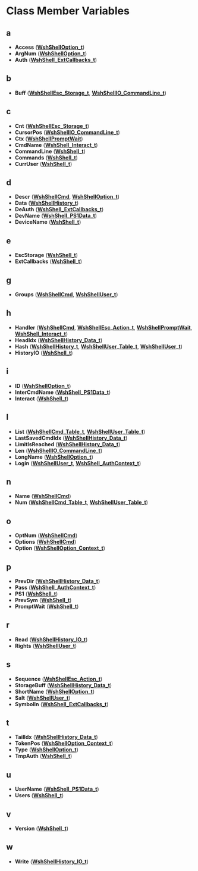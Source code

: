 
# Class Member Variables



## a

* **Access** ([**WshShellOption\_t**](structWshShellOption__t.md))
* **ArgNum** ([**WshShellOption\_t**](structWshShellOption__t.md))
* **Auth** ([**WshShell\_ExtCallbacks\_t**](structWshShell__ExtCallbacks__t.md))


## b

* **Buff** ([**WshShellEsc\_Storage\_t**](structWshShellEsc__Storage__t.md), [**WshShellIO\_CommandLine\_t**](structWshShellIO__CommandLine__t.md))


## c

* **Cnt** ([**WshShellEsc\_Storage\_t**](structWshShellEsc__Storage__t.md))
* **CursorPos** ([**WshShellIO\_CommandLine\_t**](structWshShellIO__CommandLine__t.md))
* **Ctx** ([**WshShellPromptWait**](structWshShellPromptWait.md))
* **CmdName** ([**WshShell\_Interact\_t**](structWshShell__Interact__t.md))
* **CommandLine** ([**WshShell\_t**](structWshShell__t.md))
* **Commands** ([**WshShell\_t**](structWshShell__t.md))
* **CurrUser** ([**WshShell\_t**](structWshShell__t.md))


## d

* **Descr** ([**WshShellCmd**](structWshShellCmd.md), [**WshShellOption\_t**](structWshShellOption__t.md))
* **Data** ([**WshShellHistory\_t**](structWshShellHistory__t.md))
* **DeAuth** ([**WshShell\_ExtCallbacks\_t**](structWshShell__ExtCallbacks__t.md))
* **DevName** ([**WshShell\_PS1Data\_t**](structWshShell__PS1Data__t.md))
* **DeviceName** ([**WshShell\_t**](structWshShell__t.md))


## e

* **EscStorage** ([**WshShell\_t**](structWshShell__t.md))
* **ExtCallbacks** ([**WshShell\_t**](structWshShell__t.md))


## g

* **Groups** ([**WshShellCmd**](structWshShellCmd.md), [**WshShellUser\_t**](structWshShellUser__t.md))


## h

* **Handler** ([**WshShellCmd**](structWshShellCmd.md), [**WshShellEsc\_Action\_t**](structWshShellEsc__Action__t.md), [**WshShellPromptWait**](structWshShellPromptWait.md), [**WshShell\_Interact\_t**](structWshShell__Interact__t.md))
* **HeadIdx** ([**WshShellHistory\_Data\_t**](structWshShellHistory__Data__t.md))
* **Hash** ([**WshShellHistory\_t**](structWshShellHistory__t.md), [**WshShellUser\_Table\_t**](structWshShellUser__Table__t.md), [**WshShellUser\_t**](structWshShellUser__t.md))
* **HistoryIO** ([**WshShell\_t**](structWshShell__t.md))


## i

* **ID** ([**WshShellOption\_t**](structWshShellOption__t.md))
* **InterCmdName** ([**WshShell\_PS1Data\_t**](structWshShell__PS1Data__t.md))
* **Interact** ([**WshShell\_t**](structWshShell__t.md))


## l

* **List** ([**WshShellCmd\_Table\_t**](structWshShellCmd__Table__t.md), [**WshShellUser\_Table\_t**](structWshShellUser__Table__t.md))
* **LastSavedCmdIdx** ([**WshShellHistory\_Data\_t**](structWshShellHistory__Data__t.md))
* **LimitIsReached** ([**WshShellHistory\_Data\_t**](structWshShellHistory__Data__t.md))
* **Len** ([**WshShellIO\_CommandLine\_t**](structWshShellIO__CommandLine__t.md))
* **LongName** ([**WshShellOption\_t**](structWshShellOption__t.md))
* **Login** ([**WshShellUser\_t**](structWshShellUser__t.md), [**WshShell\_AuthContext\_t**](structWshShell__AuthContext__t.md))


## n

* **Name** ([**WshShellCmd**](structWshShellCmd.md))
* **Num** ([**WshShellCmd\_Table\_t**](structWshShellCmd__Table__t.md), [**WshShellUser\_Table\_t**](structWshShellUser__Table__t.md))


## o

* **OptNum** ([**WshShellCmd**](structWshShellCmd.md))
* **Options** ([**WshShellCmd**](structWshShellCmd.md))
* **Option** ([**WshShellOption\_Context\_t**](structWshShellOption__Context__t.md))


## p

* **PrevDir** ([**WshShellHistory\_Data\_t**](structWshShellHistory__Data__t.md))
* **Pass** ([**WshShell\_AuthContext\_t**](structWshShell__AuthContext__t.md))
* **PS1** ([**WshShell\_t**](structWshShell__t.md))
* **PrevSym** ([**WshShell\_t**](structWshShell__t.md))
* **PromptWait** ([**WshShell\_t**](structWshShell__t.md))


## r

* **Read** ([**WshShellHistory\_IO\_t**](structWshShellHistory__IO__t.md))
* **Rights** ([**WshShellUser\_t**](structWshShellUser__t.md))


## s

* **Sequence** ([**WshShellEsc\_Action\_t**](structWshShellEsc__Action__t.md))
* **StorageBuff** ([**WshShellHistory\_Data\_t**](structWshShellHistory__Data__t.md))
* **ShortName** ([**WshShellOption\_t**](structWshShellOption__t.md))
* **Salt** ([**WshShellUser\_t**](structWshShellUser__t.md))
* **SymbolIn** ([**WshShell\_ExtCallbacks\_t**](structWshShell__ExtCallbacks__t.md))


## t

* **TailIdx** ([**WshShellHistory\_Data\_t**](structWshShellHistory__Data__t.md))
* **TokenPos** ([**WshShellOption\_Context\_t**](structWshShellOption__Context__t.md))
* **Type** ([**WshShellOption\_t**](structWshShellOption__t.md))
* **TmpAuth** ([**WshShell\_t**](structWshShell__t.md))


## u

* **UserName** ([**WshShell\_PS1Data\_t**](structWshShell__PS1Data__t.md))
* **Users** ([**WshShell\_t**](structWshShell__t.md))


## v

* **Version** ([**WshShell\_t**](structWshShell__t.md))


## w

* **Write** ([**WshShellHistory\_IO\_t**](structWshShellHistory__IO__t.md))




